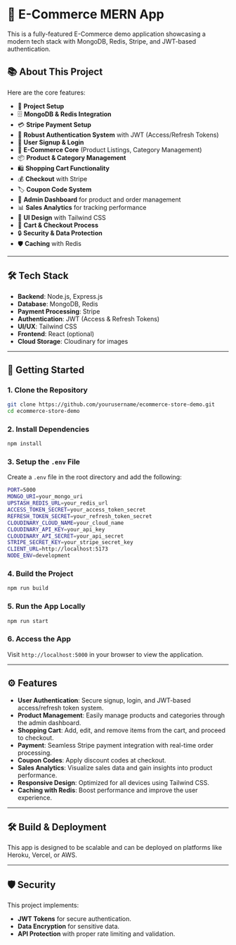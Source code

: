 # 🛒 E-Commerce MERN App

This is a fully-featured E-Commerce demo application showcasing a modern tech stack with MongoDB, Redis, Stripe, and JWT-based authentication.

## 📚 About This Project

Here are the core features:

- 🚀 **Project Setup**
- 🗄️ **MongoDB & Redis Integration**
- 💳 **Stripe Payment Setup**
- 🔐 **Robust Authentication System** with JWT (Access/Refresh Tokens)
- 📝 **User Signup & Login**
- 🛒 **E-Commerce Core** (Product Listings, Category Management)
- 📦 **Product & Category Management**
- 🛍️ **Shopping Cart Functionality**
- 💰 **Checkout** with Stripe
- 🏷️ **Coupon Code System**
- 👑 **Admin Dashboard** for product and order management
- 📊 **Sales Analytics** for tracking performance
- 🎨 **UI Design** with Tailwind CSS
- 🛒 **Cart & Checkout Process**
- 🔒 **Security & Data Protection**
- 🛡️ **Caching** with Redis

---

## 🛠️ Tech Stack

- **Backend**: Node.js, Express.js
- **Database**: MongoDB, Redis
- **Payment Processing**: Stripe
- **Authentication**: JWT (Access & Refresh Tokens)
- **UI/UX**: Tailwind CSS
- **Frontend**: React (optional)
- **Cloud Storage**: Cloudinary for images

---

## 🚀 Getting Started

### 1. Clone the Repository
```bash
git clone https://github.com/yourusername/ecommerce-store-demo.git
cd ecommerce-store-demo
```

### 2. Install Dependencies
```bash
npm install
```

### 3. Setup the `.env` File

Create a `.env` file in the root directory and add the following:

```bash
PORT=5000
MONGO_URI=your_mongo_uri
UPSTASH_REDIS_URL=your_redis_url
ACCESS_TOKEN_SECRET=your_access_token_secret
REFRESH_TOKEN_SECRET=your_refresh_token_secret
CLOUDINARY_CLOUD_NAME=your_cloud_name
CLOUDINARY_API_KEY=your_api_key
CLOUDINARY_API_SECRET=your_api_secret
STRIPE_SECRET_KEY=your_stripe_secret_key
CLIENT_URL=http://localhost:5173
NODE_ENV=development
```

### 4. Build the Project
```bash
npm run build
```

### 5. Run the App Locally
```bash
npm run start
```

### 6. Access the App

Visit `http://localhost:5000` in your browser to view the application.

---

## ⚙️ Features

- **User Authentication**: Secure signup, login, and JWT-based access/refresh token system.
- **Product Management**: Easily manage products and categories through the admin dashboard.
- **Shopping Cart**: Add, edit, and remove items from the cart, and proceed to checkout.
- **Payment**: Seamless Stripe payment integration with real-time order processing.
- **Coupon Codes**: Apply discount codes at checkout.
- **Sales Analytics**: Visualize sales data and gain insights into product performance.
- **Responsive Design**: Optimized for all devices using Tailwind CSS.
- **Caching with Redis**: Boost performance and improve the user experience.

---

## 🛠️ Build & Deployment

This app is designed to be scalable and can be deployed on platforms like Heroku, Vercel, or AWS.

---

## 🛡️ Security

This project implements:

- **JWT Tokens** for secure authentication.
- **Data Encryption** for sensitive data.
- **API Protection** with proper rate limiting and validation.
